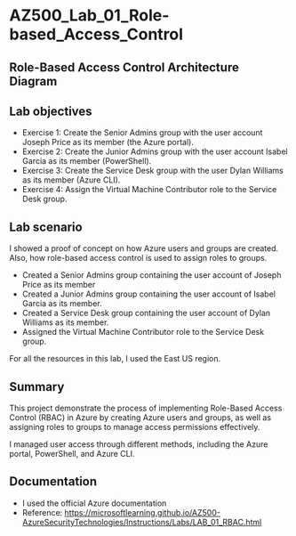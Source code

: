 # AZ500_Lab_01_Role-based_Access_Control
## Role-Based Access Control Architecture Diagram


## Lab objectives
* Exercise 1: Create the Senior Admins group with the user account Joseph Price as its member (the Azure portal).
* Exercise 2: Create the Junior Admins group with the user account Isabel Garcia as its member (PowerShell).
* Exercise 3: Create the Service Desk group with the user Dylan Williams as its member (Azure CLI).
* Exercise 4: Assign the Virtual Machine Contributor role to the Service Desk group.
## Lab scenario
I showed a proof of concept on how Azure users and groups are created. Also, how role-based access control is used to assign roles to groups. 
* Created a Senior Admins group containing the user account of Joseph Price as its member
* Created a Junior Admins group containing the user account of Isabel Garcia as its member.
* Created a Service Desk group containing the user account of Dylan Williams as its member.
* Assigned the Virtual Machine Contributor role to the Service Desk group.

For all the resources in this lab, I used the East US region. 
## Summary
This project demonstrate the process of implementing Role-Based Access Control (RBAC) in Azure by creating Azure users and groups, as well as assigning roles to groups to manage access permissions effectively. 

I managed user access through different methods, including the Azure portal, PowerShell, and Azure CLI.
## Documentation
* I used the official Azure documentation
* Reference: https://microsoftlearning.github.io/AZ500-AzureSecurityTechnologies/Instructions/Labs/LAB_01_RBAC.html

